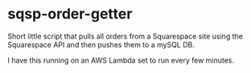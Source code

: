 # sqsp-order-getter
Short little script that pulls all orders from a Squarespace site using the Squarespace API and then pushes them to a mySQL DB. 

I have this running on an AWS Lambda set to run every few minutes. 
